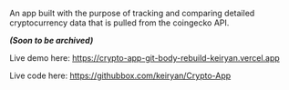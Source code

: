 An app built with the purpose of tracking and comparing detailed cryptocurrency data that is pulled from the coingecko API. 

_**(Soon to be archived)**_

Live demo here: https://crypto-app-git-body-rebuild-keiryan.vercel.app

Live code here: https://githubbox.com/keiryan/Crypto-App
